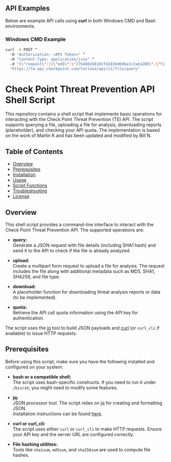 ## API Examples

Below are example API calls using **curl** in both Windows CMD and Bash environments.

### Windows CMD Example

```bash
curl -X POST ^
  -H "Authorization: <API Token>" ^
  -H "Content-Type: application/json" ^
  -d "{\"request\":[{\"md5\":\"27b4b0268101fd2836d69ba3c2ada280\",\"file_type\":\"docx\",\"features\":[\"te\",\"extraction\"],\"file_name\":\"Step by step guide using vmkfstools in the CLI.docx\",\"te\":{\"reports\":[\"xml\",\"summary\"]},\"extraction\":{\"method\":\"pdf\"}}]}" ^
  "https://te-api.checkpoint.com/tecloud/api/v1/file/query"
```













# Check Point Threat Prevention API Shell Script

This repository contains a shell script that implements basic operations for interacting with the Check Point Threat Prevention (TE) API. The script supports querying a file, uploading a file for analysis, downloading reports (placeholder), and checking your API quota. The implementation is based on the work of Martin K and has been updated and modified by Bill N.

## Table of Contents

- [Overview](#overview)
- [Prerequisites](#prerequisites)
- [Installation](#installation)
- [Usage](#usage)
- [Script Functions](#script-functions)
- [Troubleshooting](#troubleshooting)
- [License](#license)

## Overview

This shell script provides a command-line interface to interact with the Check Point Threat Prevention API. The supported operations are:

- **query:**  
  Generate a JSON request with file details (including SHA1 hash) and send it to the API to check if the file is already analyzed.

- **upload:**  
  Create a multipart form request to upload a file for analysis. The request includes the file along with additional metadata such as MD5, SHA1, SHA256, and file type.

- **download:**  
  A placeholder function for downloading threat analysis reports or data (to be implemented).

- **quota:**  
  Retrieve the API call quota information using the API key for authentication.

The script uses the [jq](https://stedolan.github.io/jq/) tool to build JSON payloads and [curl](https://curl.se/) (or `curl_cli` if available) to issue HTTP requests.

## Prerequisites

Before using this script, make sure you have the following installed and configured on your system:

- **bash or a compatible shell:**  
  The script uses bash-specific constructs. If you need to run it under `/bin/sh`, you might need to modify some features.

- **jq:**  
  JSON processor tool. The script relies on jq for creating and formatting JSON.  
  Installation instructions can be found [here](https://stedolan.github.io/jq/download/).

- **curl or curl_cli:**  
  The script uses either `curl` or `curl_cli` to make HTTP requests. Ensure your API key and the server URL are configured correctly.

- **File hashing utilities:**  
  Tools like `sha1sum`, `md5sum`, and `sha256sum` are used to compute file hashes.

